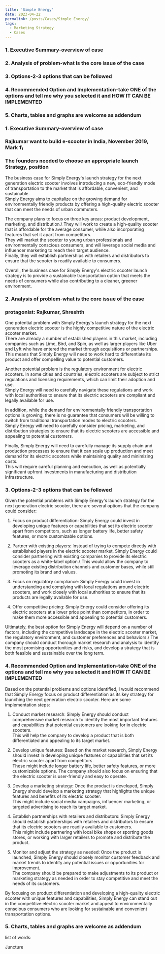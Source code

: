 ```yaml
---
title: 'Simple Energy'
date: 2023-04-22
permalink: /posts/Cases/Simple_Energy/
tags:
  - Marketing Strategy
  - Cases
---
```


### 1. Executive Summary-overview of case

### 2. Analysis of problem-what is the core issue of the case

### 3. Options-2-3 options that can be followed

### 4. Recommended Option and Implementation-take ONE of the options and tell me why you selected it and HOW IT CAN BE IMPLEMENTED 

### 5. Charts, tables and graphs are welcome as addendum


### 1. Executive Summary-overview of case
### Rajkumar want to build e-scooter in India, November 2019, Mark 1\
### The founders needed to choose an appropriate launch Strategy, position

The business case for Simply Energy's launch strategy for the next generation electric scooter involves introducing a new, eco-friendly mode of transportation to the market that is affordable, convenient, and sustainable.\
Simply Energy aims to capitalize on the growing demand for environmentally friendly products by offering a high-quality electric scooter that can meet the needs of urban commuters.

The company plans to focus on three key areas: product development, marketing, and distribution.\ 
They will work to create a high-quality scooter that is affordable for the average consumer, while also incorporating features that set it apart from competitors.\
They will market the scooter to young urban professionals and environmentally conscious consumers, and will leverage social media and influencer marketing to reach their target audience.\
Finally, they will establish partnerships with retailers and distributors to ensure that the scooter is readily available to consumers.

Overall, the business case for Simply Energy's electric scooter launch strategy is to provide a sustainable transportation option that meets the needs of consumers while also contributing to a cleaner, greener environment.

### 2. Analysis of problem-what is the core issue of the case
### protagonist: Rajkumar, Shreshth

One potential problem with Simply Energy's launch strategy for the next generation electric scooter is the highly competitive nature of the electric scooter market.\
There are already a number of established players in this market, including companies such as Lime, Bird, and Spin, as well as larger players like Uber and Lyft who have entered the market through acquisitions or partnerships.\
This means that Simply Energy will need to work hard to differentiate its product and offer compelling value to potential customers.

Another potential problem is the regulatory environment for electric scooters. In some cities and countries, electric scooters are subject to strict regulations and licensing requirements, which can limit their adoption and use.\
Simply Energy will need to carefully navigate these regulations and work with local authorities to ensure that its electric scooters are compliant and legally available for use.

In addition, while the demand for environmentally friendly transportation options is growing, there is no guarantee that consumers will be willing to switch from traditional transportation modes to electric scooters.\
Simply Energy will need to carefully consider pricing, marketing, and distribution strategies to ensure that its electric scooters are accessible and appealing to potential customers.

Finally, Simply Energy will need to carefully manage its supply chain and production processes to ensure that it can scale up production and meet demand for its electric scooters while maintaining quality and minimizing costs.\
This will require careful planning and execution, as well as potentially significant upfront investments in manufacturing and distribution infrastructure.

### 3. Options-2-3 options that can be followed

Given the potential problems with Simply Energy's launch strategy for the next generation electric scooter, there are several options that the company could consider:

1. Focus on product differentiation: Simply Energy could invest in developing unique features or capabilities that set its electric scooter apart from competitors, such as longer battery life, better safety features, or more customizable options.

2. Partner with existing players: Instead of trying to compete directly with established players in the electric scooter market, Simply Energy could consider partnering with existing companies to provide its electric scooters as a white-label option.\ 
This would allow the company to leverage existing distribution channels and customer bases, while still promoting its brand and values.

3. Focus on regulatory compliance: Simply Energy could invest in understanding and complying with local regulations around electric scooters, and work closely with local authorities to ensure that its products are legally available for use.

4. Offer competitive pricing: Simply Energy could consider offering its electric scooters at a lower price point than competitors, in order to make them more accessible and appealing to potential customers.

Ultimately, the best option for Simply Energy will depend on a number of factors, including the competitive landscape in the electric scooter market, the regulatory environment, and customer preferences and behaviors.\ 
The company should conduct thorough market research and analysis to identify the most promising opportunities and risks, and develop a strategy that is both feasible and sustainable over the long term.


### 4. Recommended Option and Implementation-take ONE of the options and tell me why you selected it and HOW IT CAN BE IMPLEMENTED 
Based on the potential problems and options identified, I would recommend that Simply Energy focus on product differentiation as its key strategy for launching the next generation electric scooter. Here are some implementation steps:

1. Conduct market research: Simply Energy should conduct comprehensive market research to identify the most important features and capabilities that potential customers are looking for in electric scooters.\
This will help the company to develop a product that is both differentiated and appealing to its target market.

2. Develop unique features: Based on the market research, Simply Energy should invest in developing unique features or capabilities that set its electric scooter apart from competitors.\
These might include longer battery life, better safety features, or more customizable options. The company should also focus on ensuring that the electric scooter is user-friendly and easy to operate.

3. Develop a marketing strategy: Once the product is developed, Simply Energy should develop a marketing strategy that highlights the unique features and benefits of its electric scooter.\
This might include social media campaigns, influencer marketing, or targeted advertising to reach its target market.

4. Establish partnerships with retailers and distributors: Simply Energy should establish partnerships with retailers and distributors to ensure that its electric scooters are readily available to customers.\
This might include partnering with local bike shops or sporting goods stores, or working with larger retailers to promote and distribute the product.

5. Monitor and adjust the strategy as needed: Once the product is launched, Simply Energy should closely monitor customer feedback and market trends to identify any potential issues or opportunities for improvement.\
The company should be prepared to make adjustments to its product or marketing strategy as needed in order to stay competitive and meet the needs of its customers.

By focusing on product differentiation and developing a high-quality electric scooter with unique features and capabilities, Simply Energy can stand out in the competitive electric scooter market and appeal to environmentally conscious consumers who are looking for sustainable and convenient transportation options.


### 5. Charts, tables and graphs are welcome as addendum

list of words:

Juncture
